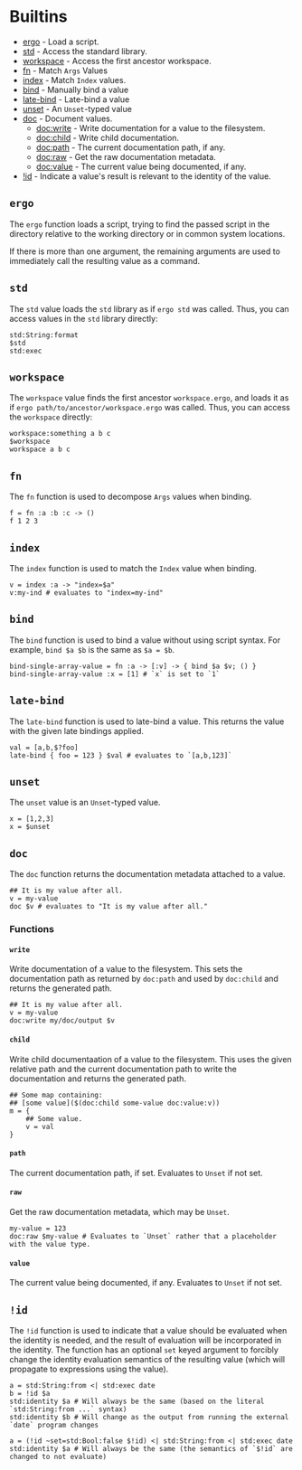 # Builtins

* [ergo](#ergo) - Load a script.
* [std](#std) - Access the standard library.
* [workspace](#workspace) - Access the first ancestor workspace.
* [fn](#fn) - Match `Args` Values
* [index](#index) - Match `Index` values.
* [bind](#bind) - Manually bind a value
* [late-bind](#late-bind) - Late-bind a value
* [unset](#unset) - An `Unset`-typed value
* [doc](#doc) - Document values.
  * [doc:write](#doc-write) - Write documentation for a value to the filesystem.
  * [doc:child](#doc-child) - Write child documentation.
  * [doc:path](#doc-path) - The current documentation path, if any.
  * [doc:raw](#doc-raw) - Get the raw documentation metadata.
  * [doc:value](#doc-value) - The current value being documented, if any.
* [!id](#id) - Indicate a value's result is relevant to the identity of the
  value.


<div class="function">

## `ergo`
The `ergo` function loads a script, trying to find the passed script in the
directory relative to the working directory or in common system locations.

If there is more than one argument, the remaining arguments are used to
immediately call the resulting value as a command.

</div>

<div class="function">

## `std`
The `std` value loads the `std` library as if `ergo std` was called. Thus, you
can access values in the `std` library directly:

```ergo
std:String:format
$std
std:exec
```

</div>

<div class="function">

## `workspace`
The `workspace` value finds the first ancestor `workspace.ergo`, and loads it as
if `ergo path/to/ancestor/workspace.ergo` was called. Thus, you can access the
`workspace` directly:

```ergo
workspace:something a b c
$workspace
workspace a b c
```

</div>

<div class="function">

## `fn`
The `fn` function is used to decompose `Args` values when binding.

```ergo
f = fn :a :b :c -> ()
f 1 2 3
```

</div>

<div class="function">

## `index`
The `index` function is used to match the `Index` value when binding.

```ergo
v = index :a -> "index=$a"
v:my-ind # evaluates to "index=my-ind"
```

</div>

<div class="function">

## `bind`
The `bind` function is used to bind a value without using script syntax. For
example, `bind $a $b` is the same as `$a = $b`.

```ergo
bind-single-array-value = fn :a -> [:v] -> { bind $a $v; () }
bind-single-array-value :x = [1] # `x` is set to `1`
```

</div>

<div class="function">

## `late-bind`
The `late-bind` function is used to late-bind a value. This returns the value
with the given late bindings applied.

```ergo
val = [a,b,$?foo]
late-bind { foo = 123 } $val # evaluates to `[a,b,123]`
```

</div>

<div class="function">

## `unset`
The `unset` value is an `Unset`-typed value.

```ergo
x = [1,2,3]
x = $unset
```

</div>

<div class="function">

## `doc`
The `doc` function returns the documentation metadata attached to a value.

```ergo
## It is my value after all.
v = my-value
doc $v # evaluates to "It is my value after all."
```

### Functions

<div class="function">

<a name="doc-write"></a>
#### `write`
Write documentation of a value to the filesystem. This sets the documentation
path as returned by `doc:path` and used by `doc:child` and returns the generated
path.

```ergo
## It is my value after all.
v = my-value
doc:write my/doc/output $v
```

</div>

<div class="function">

<a name="doc-child"></a>
#### `child`
Write child documentaation of a value to the filesystem. This uses the given
relative path and the current documentation path to write the documentation and
returns the generated path.

```ergo
## Some map containing:
## [some value]($(doc:child some-value doc:value:v))
m = {
    ## Some value.
    v = val
}
```

</div>

<div class="function">

<a name="doc-path"></a>
#### `path`
The current documentation path, if set. Evaluates to `Unset` if not set.

</div>

<div class="function">

<a name="doc-raw"></a>
#### `raw`
Get the raw documentation metadata, which may be `Unset`.

```ergo
my-value = 123
doc:raw $my-value # Evaluates to `Unset` rather that a placeholder with the value type.
```

</div>

<div class="function">

<a name="doc-value"></a>
#### `value`
The current value being documented, if any. Evaluates to `Unset` if not set.

</div>

</div>

<div class="function">

## `!id`
The `!id` function is used to indicate that a value should be evaluated when the
identity is needed, and the result of evaluation will be incorporated in the
identity. The function has an optional `set` keyed argument to forcibly change
the identity evaluation semantics of the resulting value (which will propagate
to expressions using the value).

```ergo
a = std:String:from <| std:exec date
b = !id $a
std:identity $a # Will always be the same (based on the literal `std:String:from ...` syntax)
std:identity $b # Will change as the output from running the external `date` program changes

a = (!id ~set=std:Bool:false $!id) <| std:String:from <| std:exec date
std:identity $a # Will always be the same (the semantics of `$!id` are changed to not evaluate)
```

</div>
